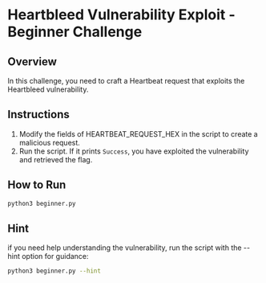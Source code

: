 # Heartbleed Vulnerability Exploit - Beginner Challenge

## Overview
In this challenge, you need to craft a Heartbeat request that exploits the Heartbleed vulnerability.

## Instructions
1. Modify the fields of HEARTBEAT_REQUEST_HEX in the script to create a malicious request.
2. Run the script. If it prints `Success`, you have exploited the vulnerability and retrieved the flag.

## How to Run
```bash
python3 beginner.py
```

## Hint
if you need help understanding the vulnerability, run the script with the --hint option for guidance:

```bash
python3 beginner.py --hint
```
